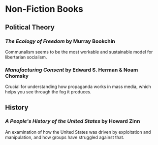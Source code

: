 # Non-Fiction Books

## Political Theory

### *The Ecology of Freedom* by Murray Bookchin

Communalism seems to be the most workable and sustainable model for libertarian socialism.

### *Manufacturing Consent* by Edward S. Herman & Noam Chomsky

Crucial for understanding how propaganda works in mass media, which helps you see through the fog it produces.

## History

### *A People's History of the United States* by Howard Zinn

An examination of how the United States was driven by exploitation and manipulation, and how groups have struggled against that.